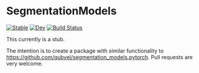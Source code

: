 # SegmentationModels

[![Stable](https://img.shields.io/badge/docs-stable-blue.svg)](https://maxfreu.github.io/SegmentationModels.jl/stable)
[![Dev](https://img.shields.io/badge/docs-dev-blue.svg)](https://maxfreu.github.io/SegmentationModels.jl/dev)
[![Build Status](https://github.com/maxfreu/SegmentationModels.jl/workflows/CI/badge.svg)](https://github.com/maxfreu/SegmentationModels.jl/actions)

This currently is a stub.

The intention is to create a package with similar functionality to https://github.com/qubvel/segmentation_models.pytorch. Pull requests are very welcome.
